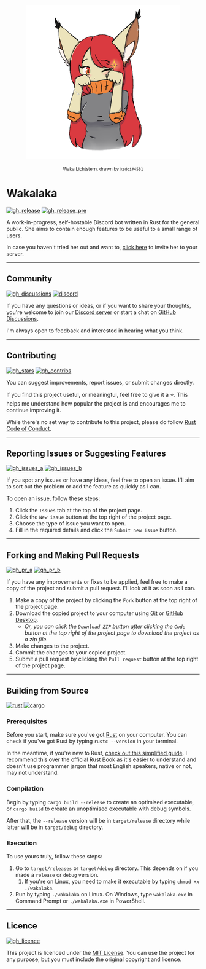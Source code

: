 <!--
 Copyright (c) 2024 Kawaxte

 This software is released under the MIT License.
 https://opensource.org/licenses/MIT
-->

<div align="center">
    <img src="resources/waka_lichtstern.png" alt="Waka Lichtstern, drawn by kedoi#4581" width="400" height="400">
    <br>
    <p><small>Waka Lichtstern, drawn by <code>kedoi#4581</code></small></p>
</div>

# Wakalaka

[![gh_release](https://img.shields.io/github/v/release/Kawaxte/wakalaka-rs?sort=date&logo=github&label=latest&style=for-the-badge)](https://github.com/Kawaxte/wakalaka-rs/releases/latest)
[![gh_release_pre](https://img.shields.io/github/v/release/Kawaxte/wakalaka-rs?include_prereleases&sort=date&logo=github&label=pre-release&style=for-the-badge)](https://github.com/Kawaxte/wakalaka-rs/releases)

A work-in-progress, self-hostable Discord bot written in Rust for the general public. She aims to contain enough features to be useful to a small range of users.

In case you haven't tried her out and want to, [click here](https://discord.com/oauth2/authorize?client_id=1190718691055251548) to invite her to your server.

---

## Community

[![gh_discussions](https://img.shields.io/github/discussions/Kawaxte/wakalaka-rs?logo=github&style=for-the-badge)](https://github.com/Kawaxte/wakalaka-rs/discussions)
[![discord](https://img.shields.io/discord/1186451961848008866?logo=discord&style=for-the-badge)](https://discord.gg/jUZVWk7q2q)

If you have any questions or ideas, or if you want to share your thoughts, you're welcome to join our [Discord server](https://discord.gg/jUZVWk7q2q) or start a chat on [GitHub Discussions](https://github.com/Kawaxte/wakalaka-rs/discussions).

I'm always open to feedback and interested in hearing what you think.

---

## Contributing

[![gh_stars](https://img.shields.io/github/stars/Kawaxte/wakalaka-rs?logo=github&style=for-the-badge)](https://github.com/Kawaxte/wakalaka-rs/stargazers)
[![gh_contribs](https://img.shields.io/github/contributors/Kawaxte/wakalaka-rs?logo=github&style=for-the-badge)](https://github.com/Kawaxte/wakalaka-rs/graphs/contributors)

You can suggest improvements, report issues, or submit changes directly.

If you find this project useful, or meaningful, feel free to give it a ⭐. This helps me understand how popular the project is and encourages me to continue improving it.

While there's no set way to contribute to this project, please do follow [Rust Code of Conduct](https://www.rust-lang.org/policies/code-of-conduct).

---

## Reporting Issues or Suggesting Features

[![gh_issues_a](https://img.shields.io/github/issues/Kawaxte/wakalaka-rs?logo=github&style=for-the-badge)](https://github.com/Kawaxte/wakalaka-rs/issues)
[![gh_issues_b](https://img.shields.io/github/issues-closed/Kawaxte/wakalaka-rs?logo=github&style=for-the-badge)](https://github.com/Kawaxte/wakalaka-rs/issues?q=is%3Aissue+is%3Aclosed)

If you spot any issues or have any ideas, feel free to open an issue. I'll aim to sort out the problem or add the feature as quickly as I can.

To open an issue, follow these steps:

1. Click the `Issues` tab at the top of the project page.
2. Click the `New issue` button at the top right of the project page.
3. Choose the type of issue you want to open.
4. Fill in the required details and click the `Submit new issue` button.

---

## Forking and Making Pull Requests

[![gh_pr_a](https://img.shields.io/github/issues-pr/Kawaxte/wakalaka-rs?logo=github&style=for-the-badge)](https://github.com/Kawaxte/wakalaka-rs/pulls)
[![gh_pr_b](https://img.shields.io/github/issues-pr-closed/Kawaxte/wakalaka-rs?logo=github&style=for-the-badge)](https://github.com/Kawaxte/wakalaka-rs/pulls?q=is%3Apr+is%3Aclosed)

If you have any improvements or fixes to be applied, feel free to make a copy of the project and submit a pull request. I'll look at it as soon as I can.

1. Make a copy of the project by clicking the `Fork` button at the top right of the project page.
2. Download the copied project to your computer using [Git](https://git-scm.com) or [GitHub Desktop](https://desktop.github.com).
    - _Or, you can click the `Download ZIP` button after clicking the `Code` button at the top right of the project page to download the project as a zip file._
3. Make changes to the project.
4. Commit the changes to your copied project.
5. Submit a pull request by clicking the `Pull request` button at the top right of the project page.

---

## Building from Source

[![rust](https://img.shields.io/badge/dynamic/json?logo=rust&label=Rust&color=A72145&style=for-the-badge&query=%24.tag_name&url=https%3A%2F%2Fapi.github.com%2Frepos%2Frust-lang%2Frust%2Freleases%2Flatest)](https://www.rust-lang.org)
[![cargo](https://img.shields.io/badge/cargo-555555?logo=rust&style=for-the-badge)](https://doc.rust-lang.org/cargo)

### Prerequisites

Before you start, make sure you've got [Rust](https://www.rust-lang.org) on your computer. You can check if you've got Rust by typing `rustc --version` in your terminal.

In the meantime, if you're new to Rust, [check out this simplified guide](https://github.com/Dhghomon/easy_rust). I recommend this over the official Rust Book as it's easier to understand and doesn't use programmer jargon that most English speakers, native or not, may not understand.

### Compilation

Begin by typing `cargo build --release` to create an optimised executable, or `cargo build` to create an unoptimised executable with debug symbols.

After that, the `--release` version will be in `target/release` directory while latter will be in `target/debug` directory.

### Execution

To use yours truly, follow these steps:

1. Go to `target/releases` or `target/debug` directory. This depends on if you made a `release` or `debug` version.
   1. If you're on Linux, you need to make it executable by typing `chmod +x ./wakalaka`.
2. Run by typing `./wakalaka` on Linux. On Windows, type `wakalaka.exe` in Command Prompt or `./wakalaka.exe` in PowerShell.

---

## Licence

[![gh_licence](https://img.shields.io/github/license/Kawaxte/wakalaka-rs?logo=github&style=for-the-badge)](LICENSE)

This project is licenced under the [MIT License](LICENSE). You can use the project for any purpose, but you must include the original copyright and licence.
